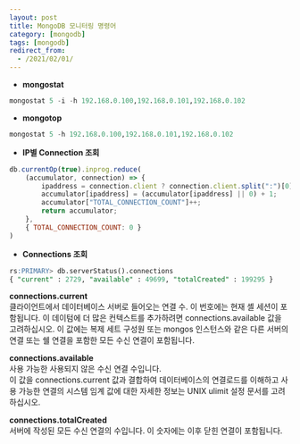 ```yaml
---
layout: post
title: MongoDB 모니터링 명령어
category: [mongodb]
tags: [mongodb]
redirect_from:
  - /2021/02/01/
---
```


- **mongostat**
```sql
mongostat 5 -i -h 192.168.0.100,192.168.0.101,192.168.0.102
```

- **mongotop**
```sql
mongostat 5 -h 192.168.0.100,192.168.0.101,192.168.0.102
```

- **IP별 Connection 조회**   
```jsx
db.currentOp(true).inprog.reduce(
    (accumulator, connection) => {
        ipaddress = connection.client ? connection.client.split(":")[0] : "unknown";
        accumulator[ipaddress] = (accumulator[ipaddress] || 0) + 1;
        accumulator["TOTAL_CONNECTION_COUNT"]++;
        return accumulator;
    },
    { TOTAL_CONNECTION_COUNT: 0 }
)
```

- **Connections 조회**  
```sql  
rs:PRIMARY> db.serverStatus().connections
{ "current" : 2729, "available" : 49699, "totalCreated" : 199295 }
```
**connections.current**  
클라이언트에서 데이터베이스 서버로 들어오는 연결 수. 이 번호에는 현재 셸 세션이 포함됩니다. 이 데이텀에 더 많은 컨텍스트를 추가하려면 connections.available 값을 고려하십시오.
이 값에는 복제 세트 구성원 또는 mongos 인스턴스와 같은 다른 서버의 연결 또는 쉘 연결을 포함한 모든 수신 연결이 포함됩니다.

**connections.available**    
사용 가능한 사용되지 않은 수신 연결 수입니다.   
이 값을 connections.current 값과 결합하여 데이터베이스의 연결로드를 이해하고 사용 가능한 연결의 시스템 임계 값에 대한 자세한 정보는 UNIX ulimit 설정 문서를 고려하십시오.

**connections.totalCreated**       
서버에 작성된 모든 수신 연결의 수입니다. 이 숫자에는 이후 닫힌 연결이 포함됩니다.
